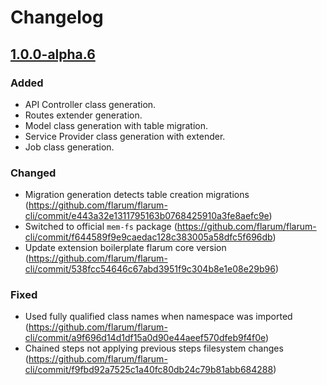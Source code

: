 # Changelog

## [1.0.0-alpha.6](https://github.com/flarum/core/compare/5351123...v1.0.0-alpha.6)

### Added

- API Controller class generation.
- Routes extender generation.
- Model class generation with table migration.
- Service Provider class generation with extender.
- Job class generation.

### Changed

- Migration generation detects table creation migrations (https://github.com/flarum/flarum-cli/commit/e443a32e1311795163b0768425910a3fe8aefc9e)
- Switched to official `mem-fs` package (https://github.com/flarum/flarum-cli/commit/f644589f9e9caedac128c383005a58dfc5f696db)
- Update extension boilerplate flarum core version (https://github.com/flarum/flarum-cli/commit/538fcc54646c67abd3951f9c304b8e1e08e29b96)

### Fixed

- Used fully qualified class names when namespace was imported (https://github.com/flarum/flarum-cli/commit/a9f696d14d1df15a0d90e44aeef570dfeb9f4f0e)
- Chained steps not applying previous steps filesystem changes (https://github.com/flarum/flarum-cli/commit/f9fbd92a7525c1a40fc80db24c79b81abb684288)
